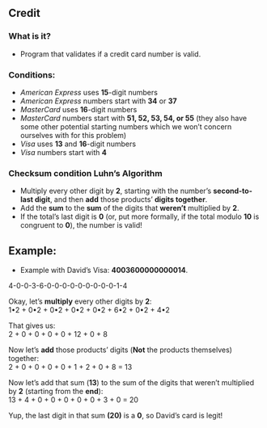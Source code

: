 ## Credit

### What is it?
* Program that validates if a credit card number is valid.

### Conditions:
* _American Express_ uses __15__-digit numbers
* _American Express_ numbers start with __34__ or __37__
* _MasterCard_ uses __16__-digit numbers
* _MasterCard_ numbers start with __51, 52, 53, 54, or 55__ (they also have some other potential starting numbers which we won’t concern ourselves with for this problem)
* _Visa_ uses __13__ and __16__-digit numbers
* _Visa_ numbers start with __4__  
### Checksum condition Luhn’s Algorithm
* Multiply every other digit by __2__, starting with the number’s __second-to-last digit__,
and then __add__ those products’ __digits together__.
* Add the __sum__ to the __sum__ of the digits that __weren’t__ multiplied by __2__.
* If the total’s last digit is __0__ (or, put more formally, if the total modulo __10__
is congruent to __0__), the number is valid!

## Example:
* Example with David’s Visa: __4003600000000014__.

4-0-0-3-6-0-0-0-0-0-0-0-0-0-1-4  

Okay, let’s __multiply__ every other digits by __2__:  
1•2 + 0•2 + 0•2 + 0•2 + 0•2 + 6•2 + 0•2 + 4•2

That gives us:  
2 + 0 + 0 + 0 + 0 + 12 + 0 + 8

Now let’s __add__ those products’ digits (__Not__ the products themselves) together:  
2 + 0 + 0 + 0 + 0 + 1 + 2 + 0 + 8 = 13

Now let’s add that sum (__13__) to the sum of the digits that weren’t multiplied  
by __2__ (starting from the __end__):  
13 + 4 + 0 + 0 + 0 + 0 + 0 + 3 + 0 = 20

Yup, the last digit in that sum __(20)__ is a __0__,
so David’s card is legit!
